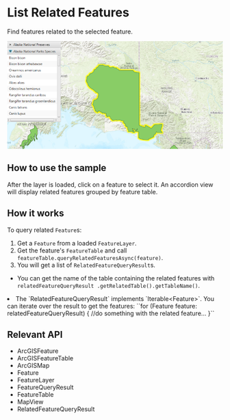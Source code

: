 # List Related Features

Find features related to the selected feature.

<img src="ListRelatedFeatures.png"/>

## How to use the sample

After the layer is loaded, click on a feature to select it. An accordion view will display related features 
grouped by feature table.

## How it works

To query related `Feature`s:


  1. Get a `Feature` from a loaded `FeatureLayer`.
  2. Get the feature's `FeatureTable` and call `featureTable.queryRelatedFeaturesAsync(feature)`.
  3. You will get a list of `RelatedFeatureQueryResult`s.
  
  * You can get the name of the table containing the related features with `relatedFeatureQueryResult
  .getRelatedTable().getTableName()`.
  <li>The `RelatedFeatureQueryResult` implements `Iterable&lt;Feature&gt;`. You can iterate over 
  the result to get the features:
  ``for (Feature feature: relatedFeatureQueryResult) {
  //do something with the related feature...
  }``


## Relevant API


  * ArcGISFeature
  * ArcGISFeatureTable
  * ArcGISMap
  * Feature
  * FeatureLayer
  * FeatureQueryResult
  * FeatureTable
  * MapView
  * RelatedFeatureQueryResult

